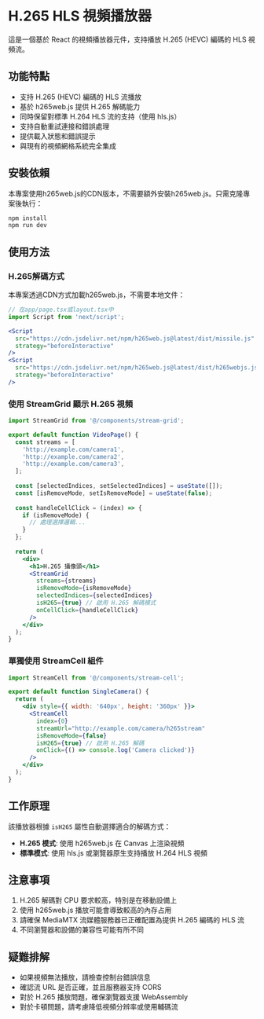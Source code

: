 # H.265 HLS 視頻播放器

這是一個基於 React 的視頻播放器元件，支持播放 H.265 (HEVC) 編碼的 HLS 視頻流。

## 功能特點

- 支持 H.265 (HEVC) 編碼的 HLS 流播放
- 基於 h265web.js 提供 H.265 解碼能力
- 同時保留對標準 H.264 HLS 流的支持（使用 hls.js）
- 支持自動重試連接和錯誤處理
- 提供載入狀態和錯誤提示
- 與現有的視頻網格系統完全集成

## 安裝依賴

本專案使用h265web.js的CDN版本，不需要額外安裝h265web.js。只需克隆專案後執行：

```bash
npm install
npm run dev
```

## 使用方法

### H.265解碼方式

本專案透過CDN方式加載h265web.js，不需要本地文件：

```jsx
// 在app/page.tsx或layout.tsx中
import Script from 'next/script';

<Script 
  src="https://cdn.jsdelivr.net/npm/h265web.js@latest/dist/missile.js"
  strategy="beforeInteractive"
/>
<Script 
  src="https://cdn.jsdelivr.net/npm/h265web.js@latest/dist/h265webjs.js"
  strategy="beforeInteractive"
/>
```

### 使用 StreamGrid 顯示 H.265 視頻

```jsx
import StreamGrid from '@/components/stream-grid';

export default function VideoPage() {
  const streams = [
    'http://example.com/camera1',
    'http://example.com/camera2',
    'http://example.com/camera3',
  ];
  
  const [selectedIndices, setSelectedIndices] = useState([]);
  const [isRemoveMode, setIsRemoveMode] = useState(false);
  
  const handleCellClick = (index) => {
    if (isRemoveMode) {
      // 處理選擇邏輯...
    }
  };
  
  return (
    <div>
      <h1>H.265 攝像頭</h1>
      <StreamGrid 
        streams={streams}
        isRemoveMode={isRemoveMode}
        selectedIndices={selectedIndices}
        isH265={true} // 啟用 H.265 解碼模式
        onCellClick={handleCellClick}
      />
    </div>
  );
}
```

### 單獨使用 StreamCell 組件

```jsx
import StreamCell from '@/components/stream-cell';

export default function SingleCamera() {
  return (
    <div style={{ width: '640px', height: '360px' }}>
      <StreamCell 
        index={0} 
        streamUrl="http://example.com/camera/h265stream"
        isRemoveMode={false}
        isH265={true} // 啟用 H.265 解碼
        onClick={() => console.log('Camera clicked')}
      />
    </div>
  );
}
```

## 工作原理

該播放器根據 `isH265` 屬性自動選擇適合的解碼方式：

- **H.265 模式**: 使用 h265web.js 在 Canvas 上渲染視頻
- **標準模式**: 使用 hls.js 或瀏覽器原生支持播放 H.264 HLS 視頻

## 注意事項

1. H.265 解碼對 CPU 要求較高，特別是在移動設備上
2. 使用 h265web.js 播放可能會導致較高的內存占用
3. 請確保 MediaMTX 流媒體服務器已正確配置為提供 H.265 編碼的 HLS 流
4. 不同瀏覽器和設備的兼容性可能有所不同

## 疑難排解

- 如果視頻無法播放，請檢查控制台錯誤信息
- 確認流 URL 是否正確，並且服務器支持 CORS
- 對於 H.265 播放問題，確保瀏覽器支援 WebAssembly
- 對於卡頓問題，請考慮降低視頻分辨率或使用輔碼流